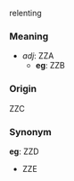 relenting
### Meaning
+ _adj_: ZZA
    + __eg__: ZZB

### Origin

ZZC

### Synonym

__eg__: ZZD

+ ZZE


